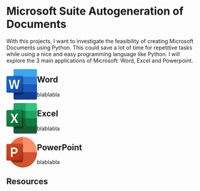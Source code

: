 # Microsoft Suite Autogeneration of Documents

With this projects, I want to investigate the feasibility of creating Microsoft Documents using Python. This could save a lot of time for repetitive tasks while using a nice and easy programming language like Python. I will explore the 3 main applications of Microsoft: Word, Excel and Powerpoint.

<img align="left" width="80" height="80" src="resources/word.jpeg" alt="Word app icon">

## Word

blablabla

<img align="left" width="80" height="80" src="resources/excel.jpeg" alt="Excel app icon">

## Excel


blablabla


<img align="left" width="80" height="80" src="resources/powerpoint.jpeg" alt="PowerPoint app icon">

## PowerPoint


blablabla


## Resources